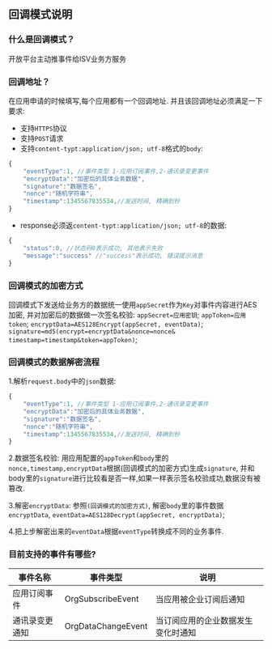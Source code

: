 ## 	回调模式说明

### 什么是回调模式？
开放平台主动推事件给ISV业务方服务

### 回调地址？
 在应用申请的时候填写,每个应用都有一个回调地址. 并且该回调地址必须满足一下要求:
* 支持`HTTPS`协议
* 支持`POST`请求
* 支持`content-typt:application/json; utf-8`格式的`body`:
```javascript
{
	"eventType":1, //事件类型 1-应用订阅事件,2-通讯录变更事件
    "encryptData":"加密后的具体业务数据",
    "signature":"数据签名",
    "nonce":"随机字符串",
    "timestamp":1345567835534,//发送时间, 精确到秒       
}
```
* response必须返`content-typt:application/json; utf-8`的数据:
```javascript
{
    "status":0, //状态码0表示成功, 其他表示失败
    "message":"success" //"success"表示成功, 错误提示消息
}
```

### 回调模式的加密方式

回调模式下发送给业务方的数据统一使用`appSecret`作为`Key`对事件内容进行AES加密,
并对加密后的数据做一次签名校验:
`appSecret=应用密钥`;
`appToken=应用token`;
`encryptData=AES128Encrypt(appSecret, eventData)`;
`signature=md5(encrypt=encryptData&nonce=nonce& timestamp=timestamp&token=appToken)`;

### 回调模式的数据解密流程
1.解析`request.body`中的`json`数据:
```javascript
{
	"eventType":1, //事件类型 1-应用订阅事件,2-通讯录变更事件
    "encryptData":"加密后的具体业务数据",
    "signature":"数据签名",
    "nonce":"随机字符串",
    "timestamp":1345567835534,//发送时间, 精确到秒       
}
```

2.数据签名校验:
用应用配置的`appToken`和`body`里的`nonce,timestamp,encryptData`根据(回调模式的加密方式)生成`signature`, 并和body里的`signature`进行比较看是否一样,如果一样表示签名校验成功,数据没有被篡改.

3.解密`encryptData`:
参照`(回调模式的加密方式)`, 解密`body`里的事件数据`encryptData`,
`eventData=AES128Decrypt(appSecret, encryptData)`;

4.把上步解密出来的`eventData`根据`eventType`转换成不同的业务事件.


### 目前支持的事件有哪些?

事件名称 | 事件类型 |  说明
------------ | ------------- | -------------
应用订阅事件 | OrgSubscribeEvent | 当应用被企业订阅后通知
通讯录变更通知 | OrgDataChangeEvent | 当订阅应用的企业数据发生变化时通知



